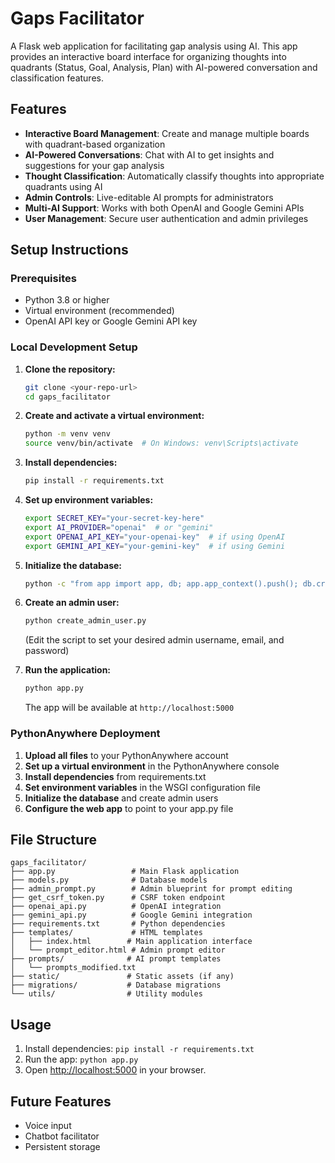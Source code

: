 # Gaps Facilitator

A Flask web application for facilitating gap analysis using AI. This app provides an interactive board interface for organizing thoughts into quadrants (Status, Goal, Analysis, Plan) with AI-powered conversation and classification features.

## Features

- **Interactive Board Management**: Create and manage multiple boards with quadrant-based organization
- **AI-Powered Conversations**: Chat with AI to get insights and suggestions for your gap analysis
- **Thought Classification**: Automatically classify thoughts into appropriate quadrants using AI
- **Admin Controls**: Live-editable AI prompts for administrators
- **Multi-AI Support**: Works with both OpenAI and Google Gemini APIs
- **User Management**: Secure user authentication and admin privileges

## Setup Instructions

### Prerequisites

- Python 3.8 or higher
- Virtual environment (recommended)
- OpenAI API key or Google Gemini API key

### Local Development Setup

1. **Clone the repository:**
   ```bash
   git clone <your-repo-url>
   cd gaps_facilitator
   ```

2. **Create and activate a virtual environment:**
   ```bash
   python -m venv venv
   source venv/bin/activate  # On Windows: venv\Scripts\activate
   ```

3. **Install dependencies:**
   ```bash
   pip install -r requirements.txt
   ```

4. **Set up environment variables:**
   ```bash
   export SECRET_KEY="your-secret-key-here"
   export AI_PROVIDER="openai"  # or "gemini"
   export OPENAI_API_KEY="your-openai-key"  # if using OpenAI
   export GEMINI_API_KEY="your-gemini-key"  # if using Gemini
   ```

5. **Initialize the database:**
   ```bash
   python -c "from app import app, db; app.app_context().push(); db.create_all()"
   ```

6. **Create an admin user:**
   ```bash
   python create_admin_user.py
   ```
   (Edit the script to set your desired admin username, email, and password)

7. **Run the application:**
   ```bash
   python app.py
   ```

   The app will be available at `http://localhost:5000`

### PythonAnywhere Deployment

1. **Upload all files** to your PythonAnywhere account
2. **Set up a virtual environment** in the PythonAnywhere console
3. **Install dependencies** from requirements.txt
4. **Set environment variables** in the WSGI configuration file
5. **Initialize the database** and create admin users
6. **Configure the web app** to point to your app.py file

## File Structure

```
gaps_facilitator/
├── app.py                 # Main Flask application
├── models.py              # Database models
├── admin_prompt.py        # Admin blueprint for prompt editing
├── get_csrf_token.py      # CSRF token endpoint
├── openai_api.py          # OpenAI integration
├── gemini_api.py          # Google Gemini integration
├── requirements.txt       # Python dependencies
├── templates/             # HTML templates
│   ├── index.html        # Main application interface
│   └── prompt_editor.html # Admin prompt editor
├── prompts/              # AI prompt templates
│   └── prompts_modified.txt
├── static/               # Static assets (if any)
├── migrations/           # Database migrations
└── utils/                # Utility modules
```

## Usage
1. Install dependencies: `pip install -r requirements.txt`
2. Run the app: `python app.py`
3. Open [http://localhost:5000](http://localhost:5000) in your browser.

## Future Features
- Voice input
- Chatbot facilitator
- Persistent storage
